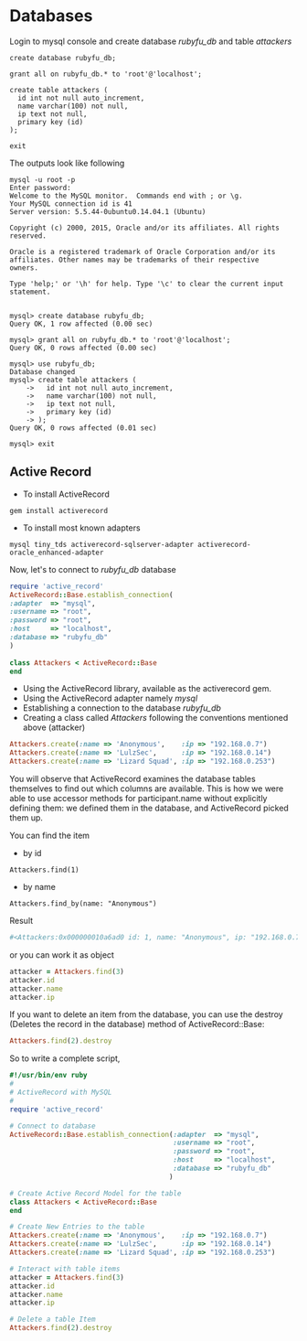 # Databases


Login to mysql console and create database *rubyfu_db* and table *attackers*

```
create database rubyfu_db;

grant all on rubyfu_db.* to 'root'@'localhost';

create table attackers (
  id int not null auto_increment,
  name varchar(100) not null, 
  ip text not null,  
  primary key (id)  
);  

exit
```

The outputs look like following 
```
mysql -u root -p
Enter password: 
Welcome to the MySQL monitor.  Commands end with ; or \g.
Your MySQL connection id is 41
Server version: 5.5.44-0ubuntu0.14.04.1 (Ubuntu)

Copyright (c) 2000, 2015, Oracle and/or its affiliates. All rights reserved.

Oracle is a registered trademark of Oracle Corporation and/or its
affiliates. Other names may be trademarks of their respective
owners.

Type 'help;' or '\h' for help. Type '\c' to clear the current input statement.


mysql> create database rubyfu_db;
Query OK, 1 row affected (0.00 sec)

mysql> grant all on rubyfu_db.* to 'root'@'localhost'; 
Query OK, 0 rows affected (0.00 sec)

mysql> use rubyfu_db;
Database changed
mysql> create table attackers (
    ->   id int not null auto_increment,
    ->   name varchar(100) not null, 
    ->   ip text not null,  
    ->   primary key (id)  
    -> );  
Query OK, 0 rows affected (0.01 sec)

mysql> exit
```

## Active Record
- To install ActiveRecord 
```
gem install activerecord 
```
- To install most known adapters 
```
mysql tiny_tds activerecord-sqlserver-adapter activerecord-oracle_enhanced-adapter
```


Now, let's to connect to *rubyfu_db* database 
```ruby
require 'active_record'  
ActiveRecord::Base.establish_connection(  
:adapter  => "mysql",
:username => "root",
:password => "root",
:host     => "localhost",  
:database => "rubyfu_db"  
)  
  
class Attackers < ActiveRecord::Base  
end  
```
- Using the ActiveRecord library, available as the activerecord gem.
- Using the ActiveRecord adapter namely *mysql*
- Establishing a connection to the database *rubyfu_db*
- Creating a class called *Attackers* following the conventions mentioned above (attacker)

```ruby
Attackers.create(:name => 'Anonymous',    :ip => "192.168.0.7")  
Attackers.create(:name => 'LulzSec',      :ip => "192.168.0.14")  
Attackers.create(:name => 'Lizard Squad', :ip => "192.168.0.253")  
```
You will observe that ActiveRecord examines the database tables themselves to find out which columns are available. This is how we were able to use accessor methods for participant.name without explicitly defining them: we defined them in the database, and ActiveRecord picked them up.

You can find the item 
- by id
```
Attackers.find(1)
```
- by name
```
Attackers.find_by(name: "Anonymous")
```
Result 
```ruby
#<Attackers:0x000000010a6ad0 id: 1, name: "Anonymous", ip: "192.168.0.7">
```

or you can work it as object
```ruby
attacker = Attackers.find(3)
attacker.id
attacker.name
attacker.ip
```


If you want to delete an item from the database, you can use the destroy (Deletes the record in the database) method of ActiveRecord::Base:


```ruby
Attackers.find(2).destroy  
```

So to write a complete script, 
```ruby
#!/usr/bin/env ruby
#
# ActiveRecord with MySQL
#
require 'active_record'  

# Connect to database
ActiveRecord::Base.establish_connection(:adapter  => "mysql",
                                        :username => "root",
                                        :password => "root",
                                        :host     => "localhost",  
                                        :database => "rubyfu_db"  
                                       )  

# Create Active Record Model for the table 
class Attackers < ActiveRecord::Base  
end

# Create New Entries to the table 
Attackers.create(:name => 'Anonymous',    :ip => "192.168.0.7")  
Attackers.create(:name => 'LulzSec',      :ip => "192.168.0.14")  
Attackers.create(:name => 'Lizard Squad', :ip => "192.168.0.253")

# Interact with table items 
attacker = Attackers.find(3)
attacker.id
attacker.name
attacker.ip

# Delete a table Item
Attackers.find(2).destroy
```




